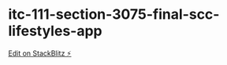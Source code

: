 # itc-111-section-3075-final-scc-lifestyles-app

[Edit on StackBlitz ⚡️](https://stackblitz.com/edit/itc-111-section-3075-final-scc-lifestyles-app)